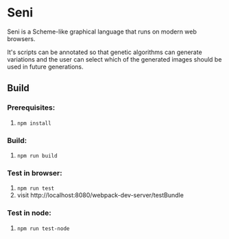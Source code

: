 # Seni

Seni is a Scheme-like graphical language that runs on modern web browsers.

It's scripts can be annotated so that genetic algorithms can generate variations and the user can select which of the generated images should be used in future generations.

## Build

### Prerequisites:

1. `npm install`

### Build:

1. `npm run build`

### Test in browser:

1. `npm run test`
2. visit http://localhost:8080/webpack-dev-server/testBundle

### Test in node:

1. `npm run test-node`
